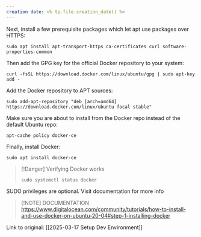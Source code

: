 ```yaml
---
creation date: <% tp.file.creation_date() %>
---
```


Next, install a few prerequisite packages which let apt use packages over HTTPS:
```
sudo apt install apt-transport-https ca-certificates curl software-properties-common
```

Then add the GPG key for the official Docker repository to your system:
```
curl -fsSL https://download.docker.com/linux/ubuntu/gpg | sudo apt-key add -
```

Add the Docker repository to APT sources:
```
sudo add-apt-repository "deb [arch=amd64] https://download.docker.com/linux/ubuntu focal stable"
```

Make sure you are about to install from the Docker repo instead of the default Ubuntu repo:
```
apt-cache policy docker-ce
```

Finally, install Docker:
```
sudo apt install docker-ce
```


> [!Danger] Verifying Docker works
> ```
> sudo systemctl status docker
> ```


SUDO privileges are optional. Visit documentation for more info 

> [!NOTE] DOCUMENTATION
> https://www.digitalocean.com/community/tutorials/how-to-install-and-use-docker-on-ubuntu-20-04#step-1-installing-docker

Link to original: [[2025-03-17 Setup Dev Environment]]
